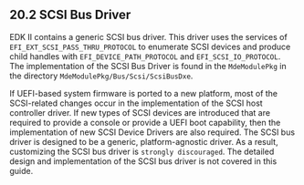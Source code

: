 <!--- @file
  20.2 SCSI Bus Driver

  Copyright (c) 2012-2018, Intel Corporation. All rights reserved.<BR>

  Redistribution and use in source (original document form) and 'compiled'
  forms (converted to PDF, epub, HTML and other formats) with or without
  modification, are permitted provided that the following conditions are met:

  1) Redistributions of source code (original document form) must retain the
     above copyright notice, this list of conditions and the following
     disclaimer as the first lines of this file unmodified.

  2) Redistributions in compiled form (transformed to other DTDs, converted to
     PDF, epub, HTML and other formats) must reproduce the above copyright
     notice, this list of conditions and the following disclaimer in the
     documentation and/or other materials provided with the distribution.

  THIS DOCUMENTATION IS PROVIDED BY TIANOCORE PROJECT "AS IS" AND ANY EXPRESS OR
  IMPLIED WARRANTIES, INCLUDING, BUT NOT LIMITED TO, THE IMPLIED WARRANTIES OF
  MERCHANTABILITY AND FITNESS FOR A PARTICULAR PURPOSE ARE DISCLAIMED. IN NO
  EVENT SHALL TIANOCORE PROJECT  BE LIABLE FOR ANY DIRECT, INDIRECT, INCIDENTAL,
  SPECIAL, EXEMPLARY, OR CONSEQUENTIAL DAMAGES (INCLUDING, BUT NOT LIMITED TO,
  PROCUREMENT OF SUBSTITUTE GOODS OR SERVICES; LOSS OF USE, DATA, OR PROFITS;
  OR BUSINESS INTERRUPTION) HOWEVER CAUSED AND ON ANY THEORY OF LIABILITY,
  WHETHER IN CONTRACT, STRICT LIABILITY, OR TORT (INCLUDING NEGLIGENCE OR
  OTHERWISE) ARISING IN ANY WAY OUT OF THE USE OF THIS DOCUMENTATION, EVEN IF
  ADVISED OF THE POSSIBILITY OF SUCH DAMAGE.

-->

## 20.2 SCSI Bus Driver

EDK II contains a generic SCSI bus driver. This driver uses the services of
`EFI_EXT_SCSI_PASS_THRU_PROTOCOL` to enumerate SCSI devices and produce child
handles with `EFI_DEVICE_PATH_PROTOCOL` and `EFI_SCSI_IO_PROTOCOL`. The
implementation of the SCSI Bus Driver is found in the `MdeModulePkg` in the directory
`MdeModulePkg/Bus/Scsi/ScsiBusDxe`.

If UEFI-based system firmware is ported to a new platform, most of the
SCSI-related changes occur in the implementation of the SCSI host controller
driver. If new types of SCSI devices are introduced that are required to
provide a console or provide a UEFI boot capability, then the implementation of
new SCSI Device Drivers are also required. The SCSI bus driver is designed to
be a generic, platform-agnostic driver. As a result, customizing the SCSI bus
driver is `strongly discouraged`. The detailed design and implementation of the
SCSI bus driver is not covered in this guide.
